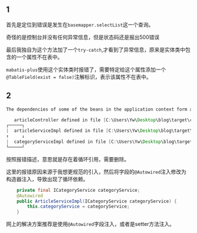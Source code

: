 ## 1

首先是定位到错误是发生在`basemapper.selectList`这一个查询。

奇怪的是控制台并没有任何异常信息，但是状态码还是报出500错误

最后我独自为这个方法加了一个`try-catch`,才看到了异常信息，原来是实体类中包含的一个属性不在表中。

`mabatis-plus`使用这个实体类时报错了，需要特定给这个属性添加一个`@TableField(exist = false)`注解标识，表示该属性不在表中。

## 2

```java
The dependencies of some of the beans in the application context form a cycle:

   articleController defined in file [C:\Users\Yw\Desktop\blog\target\classes\com\yww\blog\controller\ArticleController.class]
┌─────┐
|  articleServiceImpl defined in file [C:\Users\Yw\Desktop\blog\target\classes\com\yww\blog\service\impl\ArticleServiceImpl.class]
↑     ↓
|  categoryServiceImpl defined in file [C:\Users\Yw\Desktop\blog\target\classes\com\yww\blog\service\impl\CategoryServiceImpl.class]
└─────┘

```

按照报错描述，意思就是存在着循环引用，需要删除。

这里的报错原因来源于我想更规范的引入，然后将字段的`@Autowired`注入修改为构造器注入，导致出现了循环依赖。

```Java
    private final ICategoryService categoryService;
    @Autowired
    public ArticleServiceImpl(ICategoryService categoryService) {
        this.categoryService = categoryService;
    }
```

网上的解决方案推荐是使用`@Autowired`字段注入，或者是setter方法注入。

